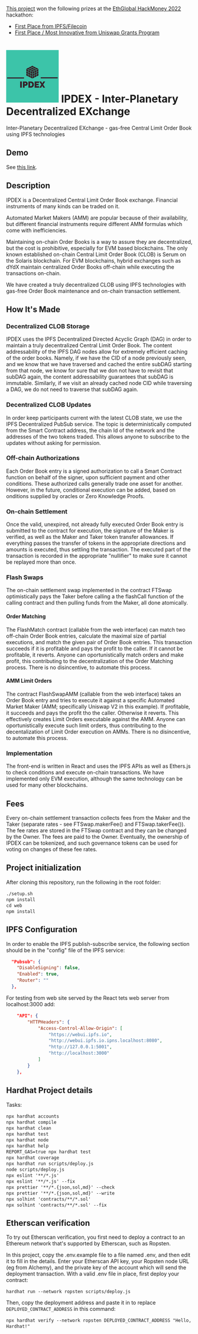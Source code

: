 [This project](https://showcase.ethglobal.com/hackmoney2022/ipdex-interplanetary-decentralized-exchange-498o0) won the following prizes at the [EthGlobal HackMoney 2022](https://showcase.ethglobal.com/hackmoney2022/ipdex-interplanetary-decentralized-exchange-498o0) hackathon:
- [First Place from IPFS/Filecoin](https://showcase.ethglobal.com/hackmoney2022/ipdex-interplanetary-decentralized-exchange-498o0)
- [First Place / Most Innovative from Uniswap Grants Program](https://showcase.ethglobal.com/hackmoney2022/ipdex-interplanetary-decentralized-exchange-498o0)
# ![IPDEX](doc/IPDEXLogoSmall.png) IPDEX - Inter-Planetary Decentralized EXchange
Inter-Planetary Decentralized EXchange - gas-free Central Limit Order Book using IPFS technologies

## Demo

See [this link](/demo/README.md).

## Description
IPDEX is a Decentralized Central Limit Order Book exchange. Financial instruments of many kinds can be traded on it.

Automated Market Makers (AMM) are popular because of their availability, but different financial instruments require different AMM formulas which come with inefficiencies.

Maintaining on-chain Order Books is a way to assure they are decentralized, but the cost is prohibitive, especially for EVM based blockchains. The only known established on-chain Central Limit Order Book (CLOB) is Serum on the Solaris blockchain. For EVM blockchains, hybrid exchanges such as dYdX maintain centralized Order Books off-chain while executing the transactions on-chain.

We have created a truly decentralized CLOB using IPFS technologies with gas-free Order Book maintenance and on-chain transaction settlement.

## How It's Made

### Decentralized CLOB Storage
IPDEX uses the IPFS Decentralized Directed Acyclic Graph (DAG) in order to maintain a truly decentralized Central Limit Order Book. The content addressability of the IPFS DAG nodes allow for extremely efficient caching of the order books. Namely, if we have the CID of a node previously seen, and we know that we have traversed and cached the entire subDAG starting from that node, we know for sure that we don not have to revisit that subDAG again, the content addressability guarantees that subDAG is immutable. Similarly, if we visit an already cached node CID while traversing a DAG, we do not need to traverse that subDAG again. 

### Decentralized CLOB Updates
In order keep participants current with the latest CLOB state, we use the IPFS Decentralized PubSub service. The topic is deterministically computed from the Smart Contract address, the chain Id of the network and the addresses of the two tokens traded. This allows anyone to subscribe to the updates without asking for permission.

### Off-chain Authorizations
Each Order Book entry is a signed authorization to call a Smart Contract function on behalf of the signer, upon sufficient payment and other conditions.
These authorized calls generally trade one asset for another. However, in the future, conditional execution can be added, based on onditions supplied by oracles or Zero Knowledge Proofs.

### On-chain Settlement
Once the valid, unexpired, not already fully executed Order Book entry is submitted to the contract for execution, the signature of the Maker is verified, as well as the Maker and Taker token transfer allowances. If everything passes the transfer of tokens in the appropriate directions and amounts is executed, thus settling the transaction. The executed part of the transaction is recorded in the appropriate "nullifier" to make sure it cannot be replayed more than once.

### Flash Swaps
The on-chain settlement swap implemented in the contract FTSwap optimistically pays the Taker before calling a the flashCall function of the calling contract and then pulling funds from the Maker, all done atomically. 
#### Order Matching
The FlashMatch contract (callable from the web interface) can match two off-chain Order Book entries, calculate the maximal size of partial executions, and match the given pair of Order Book entries. This transaction succeeds if it is profitable and pays the profit to the caller. If it cannot be profitable, it reverts. Anyone can oportunistically match orders and make profit, this contributing to the decentralization of the Order Matching process. There is no disincentive, to automate this process.

#### AMM Limit Orders
The contract FlashSwapAMM (callable from the web interface) takes an Order Book entry and tries to execute it against a specific Automated Market Maker (AMM; specifically Uniswap V2 in this example). If profitable, it succeeds and pays the profit tho the caller. Otherwise it reverts. This effectively creates Limit Orders executable against the AMM. Anyone can oportunistically execute such limit orders, thus contributing to the decentalization of Limit Order execution on AMMs. There is no disincentive, to automate this process.

### Implementation
The front-end is written in React and uses the IPFS APIs as well as Ethers.js to check conditions and execute on-chain transactions.
We have implemented only EVM execution, although the same technology can be used for many other blockchains.

## Fees
Every on-chain settlement transaction collects fees from the Maker and the Taker (separate rates - see FTSwap.makerFee() and FTSwap.takerFee()). The fee rates are stored in the FTSwap contract and they can be changed by the Owner. The fees are paid to the Owner. Eventually, the ownership of IPDEX can be tokenized, and such governance tokens can be used for voting on changes of these fee rates.
## Project initialization

After cloning this repository, run the following in the root folder:
```shell
./setup.sh
npm install
cd web
npm install
```
## IPFS Configuration

In order to enable the IPFS publish-subscribe service, the following section should be in the "config" file of the IPFS service:

```json
  "Pubsub": {
    "DisableSigning": false,
    "Enabled": true,
    "Router": ""
  },
```

For testing from web site served by the React tets web server from localhost:3000 add:
```json
	"API": {
		"HTTPHeaders": {
			"Access-Control-Allow-Origin": [
				"https://webui.ipfs.io",
				"http://webui.ipfs.io.ipns.localhost:8080",
				"http://127.0.0.1:5001",
				"http://localhost:3000"
			]
		}
	},
```
## Hardhat Project details

Tasks:

```shell
npx hardhat accounts
npx hardhat compile
npx hardhat clean
npx hardhat test
npx hardhat node
npx hardhat help
REPORT_GAS=true npx hardhat test
npx hardhat coverage
npx hardhat run scripts/deploy.js
node scripts/deploy.js
npx eslint '**/*.js'
npx eslint '**/*.js' --fix
npx prettier '**/*.{json,sol,md}' --check
npx prettier '**/*.{json,sol,md}' --write
npx solhint 'contracts/**/*.sol'
npx solhint 'contracts/**/*.sol' --fix
```

## Etherscan verification

To try out Etherscan verification, you first need to deploy a contract to an Ethereum network that's supported by Etherscan, such as Ropsten.

In this project, copy the .env.example file to a file named .env, and then edit it to fill in the details. Enter your Etherscan API key, your Ropsten node URL (eg from Alchemy), and the private key of the account which will send the deployment transaction. With a valid .env file in place, first deploy your contract:

```shell
hardhat run --network ropsten scripts/deploy.js
```

Then, copy the deployment address and paste it in to replace `DEPLOYED_CONTRACT_ADDRESS` in this command:

```shell
npx hardhat verify --network ropsten DEPLOYED_CONTRACT_ADDRESS "Hello, Hardhat!"
```
